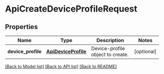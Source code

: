 # ApiCreateDeviceProfileRequest

## Properties
Name | Type | Description | Notes
------------ | ------------- | ------------- | -------------
**device_profile** | [**ApiDeviceProfile**](ApiDeviceProfile.md) | Device-profile object to create. | [optional] 

[[Back to Model list]](../README.md#documentation-for-models) [[Back to API list]](../README.md#documentation-for-api-endpoints) [[Back to README]](../README.md)


